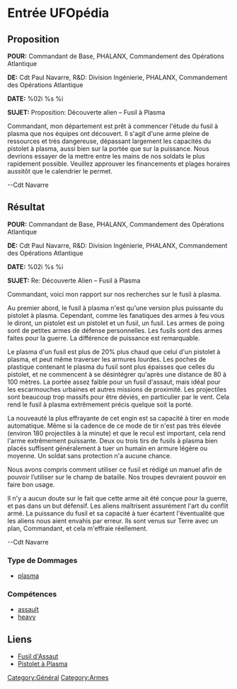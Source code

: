 # Entrée UFOpédia

## Proposition

**POUR:** Commandant de Base, PHALANX, Commandement des Opérations
Atlantique

**DE:** Cdt Paul Navarre, R&D: Division Ingénierie, PHALANX,
Commandement des Opérations Atlantique

**DATE:** %02i %s %i

**SUJET:** Proposition: Découverte alien – Fusil à Plasma

Commandant, mon département est prêt à commencer l'étude du fusil à
plasma que nos équipes ont découvert. Il s'agit d'une arme pleine de
ressources et très dangereuse, dépassant largement les capacités du
pistolet à plasma, aussi bien sur la portée que sur la puissance. Nous
devrions essayer de la mettre entre les mains de nos soldats le plus
rapidement possible. Veuillez approuver les financements et plages
horaires aussitôt que le calendrier le permet.

--Cdt Navarre

## Résultat

**POUR:** Commandant de Base, PHALANX, Commandement des Opérations
Atlantique

**DE:** Cdt Paul Navarre, R&D: Division Ingénierie, PHALANX,
Commandement des Opérations Atlantique

**DATE:** %02i %s %i

**SUJET:** Re: Découverte Alien – Fusil à Plasma

Commandant, voici mon rapport sur nos recherches sur le fusil à plasma.

Au premier abord, le fusil à plasma n'est qu'une version plus puissante
du pistolet à plasma. Cependant, comme les fanatiques des armes à feu
vous le diront, un pistolet est un pistolet et un fusil, un fusil. Les
armes de poing sont de petites armes de défense personnelles. Les fusils
sont des armes faites pour la guerre. La différence de puissance est
remarquable.

Le plasma d'un fusil est plus de 20% plus chaud que celui d'un pistolet
à plasma, et peut même traverser les armures lourdes. Les poches de
plastique contenant le plasma du fusil sont plus épaisses que celles du
pistolet, et ne commencent à se désintégrer qu'après une distance de 80
à 100 mètres. La portée assez faible pour un fusil d'assaut, mais idéal
pour les escarmouches urbaines et autres missions de proximité. Les
projectiles sont beaucoup trop massifs pour être déviés, en particulier
par le vent. Cela rend le fusil à plasma extrêmement précis quelque soit
la porté.

La nouveauté la plus effrayante de cet engin est sa capacité à tirer en
mode automatique. Même si la cadence de ce mode de tir n'est pas très
élevée (environ 180 projectiles à la minute) et que le recul est
important, cela rend l'arme extrêmement puissante. Deux ou trois tirs de
fusils à plasma bien placés suffisent généralement à tuer un humain en
armure légère ou moyenne. Un soldat sans protection n'a aucune chance.

Nous avons compris comment utiliser ce fusil et rédigé un manuel afin de
pouvoir l’utiliser sur le champ de bataille. Nos troupes devraient
pouvoir en faire bon usage.

Il n'y a aucun doute sur le fait que cette arme ait été conçue pour la
guerre, et pas dans un but défensif. Les aliens maîtrisent assurément
l'art du conflit armé. La puissance du fusil et sa capacité à tuer
écartent l'éventualité que les aliens nous aient envahis par erreur. Ils
sont venus sur Terre avec un plan, Commandant, et cela m'effraie
réellement.

--Cdt Navarre

### Type de Dommages

- [plasma](Damage/plasma "wikilink")

### Compétences

- [assault](Skills/assault "wikilink")
- [heavy](Skills/heavy "wikilink")

## Liens

- [Fusil
  d'Assaut](Equipement/Armes_Principales/Fusil_d'Assaut "wikilink")
- [Pistolet à
  Plasma](Equipement/Armes_Secondaires/Pistolet_à_Plasma "wikilink")

[Category:Général](Category:Général "wikilink")
[Category:Armes](Category:Armes "wikilink")